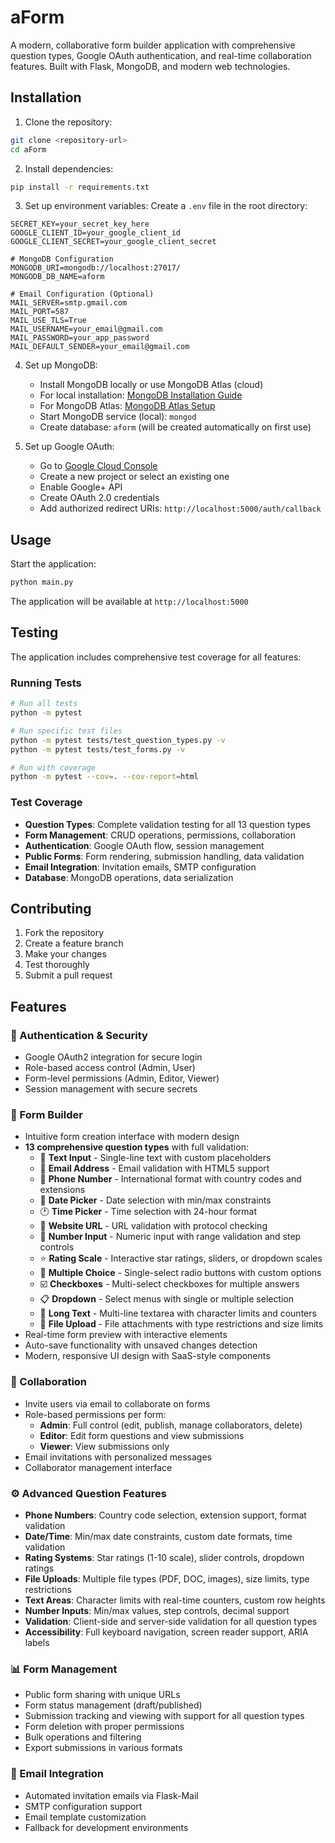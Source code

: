 # aForm

A modern, collaborative form builder application with comprehensive question types, Google OAuth authentication, and real-time collaboration features. Built with Flask, MongoDB, and modern web technologies.

## Installation

1. Clone the repository:
```bash
git clone <repository-url>
cd aForm
```

2. Install dependencies:
```bash
pip install -r requirements.txt
```

3. Set up environment variables:
Create a `.env` file in the root directory:
```env
SECRET_KEY=your_secret_key_here
GOOGLE_CLIENT_ID=your_google_client_id
GOOGLE_CLIENT_SECRET=your_google_client_secret

# MongoDB Configuration
MONGODB_URI=mongodb://localhost:27017/
MONGODB_DB_NAME=aform

# Email Configuration (Optional)
MAIL_SERVER=smtp.gmail.com
MAIL_PORT=587
MAIL_USE_TLS=True
MAIL_USERNAME=your_email@gmail.com
MAIL_PASSWORD=your_app_password
MAIL_DEFAULT_SENDER=your_email@gmail.com
```

4. Set up MongoDB:
   - Install MongoDB locally or use MongoDB Atlas (cloud)
   - For local installation: [MongoDB Installation Guide](https://docs.mongodb.com/manual/installation/)
   - For MongoDB Atlas: [MongoDB Atlas Setup](https://docs.atlas.mongodb.com/getting-started/)
   - Start MongoDB service (local): `mongod`
   - Create database: `aform` (will be created automatically on first use)

5. Set up Google OAuth:
   - Go to [Google Cloud Console](https://console.cloud.google.com/)
   - Create a new project or select an existing one
   - Enable Google+ API
   - Create OAuth 2.0 credentials
   - Add authorized redirect URIs: `http://localhost:5000/auth/callback`

## Usage

Start the application:
```bash
python main.py
```

The application will be available at `http://localhost:5000`

## Testing

The application includes comprehensive test coverage for all features:

### Running Tests

```bash
# Run all tests
python -m pytest

# Run specific test files
python -m pytest tests/test_question_types.py -v
python -m pytest tests/test_forms.py -v

# Run with coverage
python -m pytest --cov=. --cov-report=html
```

### Test Coverage

- **Question Types**: Complete validation testing for all 13 question types
- **Form Management**: CRUD operations, permissions, collaboration
- **Authentication**: Google OAuth flow, session management
- **Public Forms**: Form rendering, submission handling, data validation
- **Email Integration**: Invitation emails, SMTP configuration
- **Database**: MongoDB operations, data serialization

## Contributing

1. Fork the repository
2. Create a feature branch
3. Make your changes
4. Test thoroughly
5. Submit a pull request

## Features

### 🔐 Authentication & Security
- Google OAuth2 integration for secure login
- Role-based access control (Admin, User)
- Form-level permissions (Admin, Editor, Viewer)
- Session management with secure secrets

### 📝 Form Builder
- Intuitive form creation interface with modern design
- **13 comprehensive question types** with full validation:
  - 📝 **Text Input** - Single-line text with custom placeholders
  - 📧 **Email Address** - Email validation with HTML5 support
  - 📱 **Phone Number** - International format with country codes and extensions
  - 📅 **Date Picker** - Date selection with min/max constraints
  - 🕐 **Time Picker** - Time selection with 24-hour format
  - 🔗 **Website URL** - URL validation with protocol checking
  - 🔢 **Number Input** - Numeric input with range validation and step controls
  - ⭐ **Rating Scale** - Interactive star ratings, sliders, or dropdown scales
  - 🔘 **Multiple Choice** - Single-select radio buttons with custom options
  - ☑️ **Checkboxes** - Multi-select checkboxes for multiple answers
  - 📋 **Dropdown** - Select menus with single or multiple selection
  - 📄 **Long Text** - Multi-line textarea with character limits and counters
  - 📎 **File Upload** - File attachments with type restrictions and size limits
- Real-time form preview with interactive elements
- Auto-save functionality with unsaved changes detection
- Modern, responsive UI design with SaaS-style components

### 👥 Collaboration
- Invite users via email to collaborate on forms
- Role-based permissions per form:
  - **Admin**: Full control (edit, publish, manage collaborators, delete)
  - **Editor**: Edit form questions and view submissions
  - **Viewer**: View submissions only
- Email invitations with personalized messages
- Collaborator management interface

### ⚙️ Advanced Question Features
- **Phone Numbers**: Country code selection, extension support, format validation
- **Date/Time**: Min/max date constraints, custom date formats, time validation
- **Rating Systems**: Star ratings (1-10 scale), slider controls, dropdown ratings
- **File Uploads**: Multiple file types (PDF, DOC, images), size limits, type restrictions
- **Text Areas**: Character limits with real-time counters, custom row heights
- **Number Inputs**: Min/max values, step controls, decimal support
- **Validation**: Client-side and server-side validation for all question types
- **Accessibility**: Full keyboard navigation, screen reader support, ARIA labels

### 📊 Form Management
- Public form sharing with unique URLs
- Form status management (draft/published)  
- Submission tracking and viewing with support for all question types
- Form deletion with proper permissions
- Bulk operations and filtering
- Export submissions in various formats

### 📧 Email Integration
- Automated invitation emails via Flask-Mail
- SMTP configuration support
- Email template customization
- Fallback for development environments